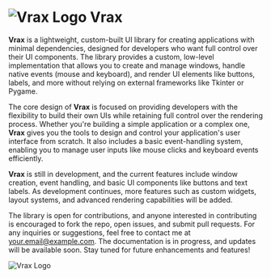 # ![Vrax Logo](https://img.icons8.com/ios/50/000000/code.png) **Vrax**

**Vrax** is a lightweight, custom-built UI library for creating applications with minimal dependencies, designed for developers who want full control over their UI components. The library provides a custom, low-level implementation that allows you to create and manage windows, handle native events (mouse and keyboard), and render UI elements like buttons, labels, and more without relying on external frameworks like Tkinter or Pygame.

The core design of **Vrax** is focused on providing developers with the flexibility to build their own UIs while retaining full control over the rendering process. Whether you're building a simple application or a complex one, **Vrax** gives you the tools to design and control your application's user interface from scratch. It also includes a basic event-handling system, enabling you to manage user inputs like mouse clicks and keyboard events efficiently.

**Vrax** is still in development, and the current features include window creation, event handling, and basic UI components like buttons and text labels. As development continues, more features such as custom widgets, layout systems, and advanced rendering capabilities will be added.

The library is open for contributions, and anyone interested in contributing is encouraged to fork the repo, open issues, and submit pull requests. For any inquiries or suggestions, feel free to contact me at [your.email@example.com](mailto:your.email@example.com). The documentation is in progress, and updates will be available soon. Stay tuned for future enhancements and features!

![Vrax Logo](https://img.icons8.com/ios/50/000000/code.png)
